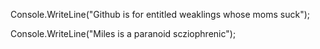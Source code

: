 Console.WriteLine("Github is for entitled weaklings whose moms suck");

Console.WriteLine("Miles is a paranoid scziophrenic");
